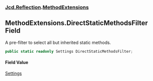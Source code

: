 ### [Jcd.Reflection](Jcd.Reflection.md 'Jcd.Reflection').[MethodExtensions](MethodExtensions.md 'Jcd.Reflection.MethodExtensions')

## MethodExtensions.DirectStaticMethodsFilter Field

A pre-filter to select all but inherited static methods.

```csharp
public static readonly Settings DirectStaticMethodsFilter;
```

#### Field Value

[Settings](MethodInfoEnumerator.Settings.md 'Jcd.Reflection.MethodInfoEnumerator.Settings')